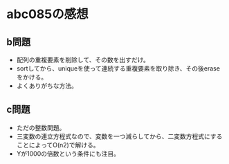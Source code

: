 # abc085の感想
## b問題
* 配列の重複要素を削除して、その数を出すだけ。
* sortしてから、uniqueを使って連続する重複要素を取り除き、その後eraseをかける。
* よくありがちな方法。

## c問題
* ただの整数問題。
* 三変数の連立方程式なので、変数を一つ減らしてから、二変数方程式にすることによってO(n2)で解ける。
* Yが1000の倍数という条件にも注目。
